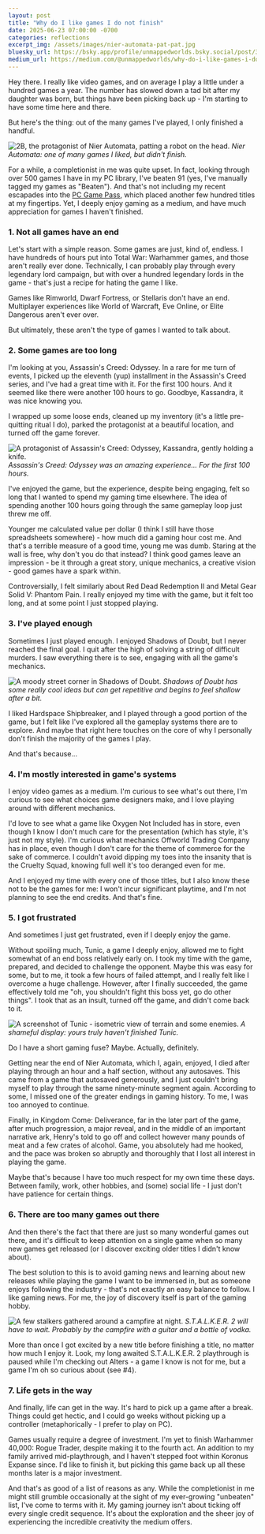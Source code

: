 ```yaml
---
layout: post
title: "Why do I like games I do not finish"
date: 2025-06-23 07:00:00 -0700
categories: reflections
excerpt_img: /assets/images/nier-automata-pat-pat.jpg
bluesky_url: https://bsky.app/profile/unmappedworlds.bsky.social/post/3lsbwg5nxrs27
medium_url: https://medium.com/@unmappedworlds/why-do-i-like-games-i-do-not-finish-5ec2b235e585
---
```


Hey there. I really like video games, and on average I play a little under a hundred games a year. The number has slowed down a tad bit after my daughter was born, but things have been picking back up - I'm starting to have some time here and there.

But here's the thing: out of the many games I've played, I only finished a handful.

![2B, the protagonist of Nier Automata, patting a robot on the head.](/assets/images/nier-automata-pat-pat.jpg)
*Nier Automata: one of many games I liked, but didn't finish.*

For a while, a completionist in me was quite upset. In fact, looking through over 500 games I have in my PC library, I've beaten 91 (yes, I've manually tagged my games as "Beaten"). And that's not including my recent escapades into the [PC Game Pass](/posts/thoughts-on-150-plus-pc-game-pass-games/), which placed another few hundred titles at my fingertips. Yet, I deeply enjoy gaming as a medium, and have much appreciation for games I haven't finished.

### 1. Not all games have an end

Let's start with a simple reason. Some games are just, kind of, endless. I have hundreds of hours put into Total War: Warhammer games, and those aren't really ever done. Technically, I can probably play through every legendary lord campaign, but with over a hundred legendary lords in the game - that's just a recipe for hating the game I like.

Games like Rimworld, Dwarf Fortress, or Stellaris don't have an end. Multiplayer experiences like World of Warcraft, Eve Online, or Elite Dangerous aren't ever over.

But ultimately, these aren't the type of games I wanted to talk about.

### 2. Some games are too long

I'm looking at you, Assassin's Creed: Odyssey. In a rare for me turn of events, I picked up the eleventh (yup) installment in the Assassin's Creed series, and I've had a great time with it. For the first 100 hours. And it seemed like there were another 100 hours to go. Goodbye, Kassandra, it was nice knowing you.

I wrapped up some loose ends, cleaned up my inventory (it's a little pre-quitting ritual I do), parked the protagonist at a beautiful location, and turned off the game forever.

![A protagonist of Assassin's Creed: Odyssey, Kassandra, gently holding a knife.](/assets/images/assassins-creed-odyssey-kassandra.jpg)
*Assassin's Creed: Odyssey was an amazing experience... For the first 100 hours.*

I've enjoyed the game, but the experience, despite being engaging, felt so long that I wanted to spend my gaming time elsewhere. The idea of spending another 100 hours going through the same gameplay loop just threw me off.

Younger me calculated value per dollar (I think I still have those spreadsheets somewhere) - how much did a gaming hour cost me. And that's a terrible measure of a good time, young me was dumb. Staring at the wall is free, why don't you do that instead? I think good games leave an impression - be it through a great story, unique mechanics, a creative vision - good games have a spark within.

Controversially, I felt similarly about Red Dead Redemption II and Metal Gear Solid V: Phantom Pain. I really enjoyed my time with the game, but it felt too long, and at some point I just stopped playing.

### 3. I've played enough

Sometimes I just played enough. I enjoyed Shadows of Doubt, but I never reached the final goal. I quit after the high of solving a string of difficult murders. I saw everything there is to see, engaging with all the game's mechanics.

![A moody street corner in Shadows of Doubt.](/assets/images/shadows-of-doubt-street-corner.jpg)
*Shadows of Doubt has some really cool ideas but can get repetitive and begins to feel shallow after a bit.*

I liked Hardspace Shipbreaker, and I played through a good portion of the game, but I felt like I've explored all the gameplay systems there are to explore. And maybe that right here touches on the core of why I personally don't finish the majority of the games I play.

And that's because...

### 4. I'm mostly interested in game's systems

I enjoy video games as a medium. I'm curious to see what's out there, I'm curious to see what choices game designers make, and I love playing around with different mechanics.

I'd love to see what a game like Oxygen Not Included has in store, even though I know I don't much care for the presentation (which has style, it's just not my style). I'm curious what mechanics Offworld Trading Company has in place, even though I don't care for the theme of commerce for the sake of commerce. I couldn't avoid dipping my toes into the insanity that is the Cruelty Squad, knowing full well it's too deranged even for me.

And I enjoyed my time with every one of those titles, but I also know these not to be the games for me: I won't incur significant playtime, and I'm not planning to see the end credits. And that's fine.

### 5. I got frustrated

And sometimes I just get frustrated, even if I deeply enjoy the game.

Without spoiling much, Tunic, a game I deeply enjoy, allowed me to fight somewhat of an end boss relatively early on. I took my time with the game, prepared, and decided to challenge the opponent. Maybe this was easy for some, but to me, it took a few hours of failed attempt, and I really felt like I overcome a huge challenge. However, after I finally succeeded, the game effectively told me "oh, you shouldn't fight this boss yet, go do other things". I took that as an insult, turned off the game, and didn't come back to it.

![A screenshot of Tunic - isometric view of terrain and some enemies.](/assets/images/tunic.jpg)
*A shameful display: yours truly haven't finished Tunic.*

Do I have a short gaming fuse? Maybe. Actually, definitely.

Getting near the end of Nier Automata, which I, again, enjoyed, I died after playing through an hour and a half section, without any autosaves. This came from a game that autosaved generously, and I just couldn't bring myself to play through the same ninety-minute segment again. According to some, I missed one of the greater endings in gaming history. To me, I was too annoyed to continue.

Finally, in Kingdom Come: Deliverance, far in the later part of the game, after much progression, a major reveal, and in the middle of an important narrative ark, Henry's told to go off and collect however many pounds of meat and a few crates of alcohol. Game, you absolutely had me hooked, and the pace was broken so abruptly and thoroughly that I lost all interest in playing the game.

Maybe that's because I have too much respect for my own time these days. Between family, work, other hobbies, and (some) social life - I just don't have patience for certain things.

### 6. There are too many games out there

And then there's the fact that there are just so many wonderful games out there, and it's difficult to keep attention on a single game when so many new games get released (or I discover exciting older titles I didn't know about).

The best solution to this is to avoid gaming news and learning about new releases while playing the game I want to be immersed in, but as someone enjoys following the industry - that's not exactly an easy balance to follow. I like gaming news. For me, the joy of discovery itself is part of the gaming hobby.

![A few stalkers gathered around a campfire at night.](/assets/images/stalker-2-campfire.png)
*S.T.A.L.K.E.R. 2 will have to wait. Probably by the campfire with a guitar and a bottle of vodka.*

More than once I got excited by a new title before finishing a title, no matter how much I enjoy it. Look, my long awaited S.T.A.L.K.E.R. 2 playthrough is paused while I'm checking out Alters - a game I know is not for me, but a game I'm oh so curious about (see #4).

### 7. Life gets in the way

And finally, life can get in the way. It's hard to pick up a game after a break. Things could get hectic, and I could go weeks without picking up a controller (metaphorically - I prefer to play on PC). 

Games usually require a degree of investment. I'm yet to finish Warhammer 40,000: Rogue Trader, despite making it to the fourth act. An addition to my family arrived mid-playthrough, and I haven't stepped foot within Koronus Expanse since. I'd like to finish it, but picking this game back up all these months later is a major investment.

And that's as good of a list of reasons as any. While the completionist in me might still grumble occasionally at the sight of my ever-growing "unbeaten" list, I've come to terms with it. My gaming journey isn't about ticking off every single credit sequence. It's about the exploration and the sheer joy of experiencing the incredible creativity the medium offers.
